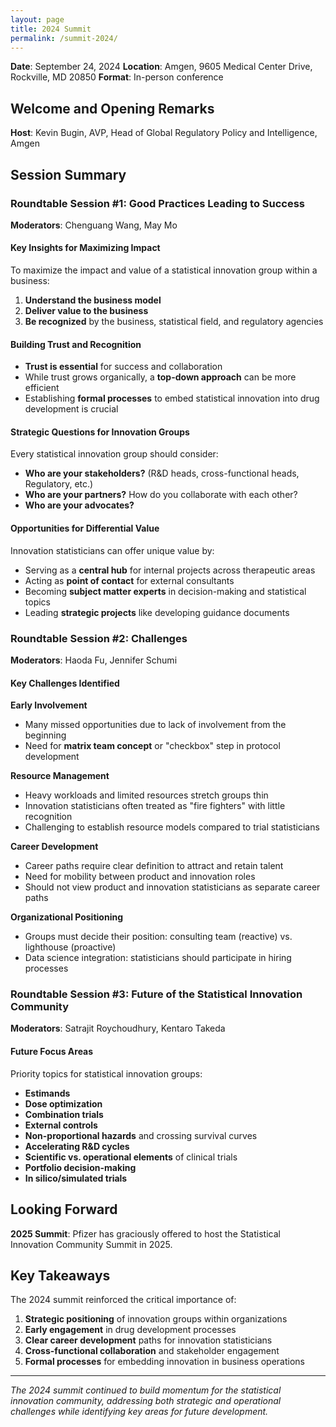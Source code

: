 ```yaml
---
layout: page
title: 2024 Summit
permalink: /summit-2024/
---
```


**Date**: September 24, 2024
**Location**: Amgen, 9605 Medical Center Drive, Rockville, MD 20850
**Format**: In-person conference

## Welcome and Opening Remarks

**Host**: Kevin Bugin, AVP, Head of Global Regulatory Policy and Intelligence, Amgen

## Session Summary

### Roundtable Session #1: Good Practices Leading to Success
**Moderators**: Chenguang Wang, May Mo

#### Key Insights for Maximizing Impact

To maximize the impact and value of a statistical innovation group within a business:

1. **Understand the business model**
2. **Deliver value to the business**
3. **Be recognized** by the business, statistical field, and regulatory agencies

#### Building Trust and Recognition

- **Trust is essential** for success and collaboration
- While trust grows organically, a **top-down approach** can be more efficient
- Establishing **formal processes** to embed statistical innovation into drug development is crucial

#### Strategic Questions for Innovation Groups

Every statistical innovation group should consider:

- **Who are your stakeholders?** (R&D heads, cross-functional heads, Regulatory, etc.)
- **Who are your partners?** How do you collaborate with each other?
- **Who are your advocates?**

#### Opportunities for Differential Value

Innovation statisticians can offer unique value by:

- Serving as a **central hub** for internal projects across therapeutic areas
- Acting as **point of contact** for external consultants
- Becoming **subject matter experts** in decision-making and statistical topics
- Leading **strategic projects** like developing guidance documents

### Roundtable Session #2: Challenges
**Moderators**: Haoda Fu, Jennifer Schumi

#### Key Challenges Identified

**Early Involvement**
- Many missed opportunities due to lack of involvement from the beginning
- Need for **matrix team concept** or "checkbox" step in protocol development

**Resource Management**
- Heavy workloads and limited resources stretch groups thin
- Innovation statisticians often treated as "fire fighters" with little recognition
- Challenging to establish resource models compared to trial statisticians

**Career Development**
- Career paths require clear definition to attract and retain talent
- Need for mobility between product and innovation roles
- Should not view product and innovation statisticians as separate career paths

**Organizational Positioning**
- Groups must decide their position: consulting team (reactive) vs. lighthouse (proactive)
- Data science integration: statisticians should participate in hiring processes

### Roundtable Session #3: Future of the Statistical Innovation Community
**Moderators**: Satrajit Roychoudhury, Kentaro Takeda

#### Future Focus Areas

Priority topics for statistical innovation groups:

- **Estimands**
- **Dose optimization**
- **Combination trials**
- **External controls**
- **Non-proportional hazards** and crossing survival curves
- **Accelerating R&D cycles**
- **Scientific vs. operational elements** of clinical trials
- **Portfolio decision-making**
- **In silico/simulated trials**

## Looking Forward

**2025 Summit**: Pfizer has graciously offered to host the Statistical Innovation Community Summit in 2025.

## Key Takeaways

The 2024 summit reinforced the critical importance of:

1. **Strategic positioning** of innovation groups within organizations
2. **Early engagement** in drug development processes
3. **Clear career development** paths for innovation statisticians
4. **Cross-functional collaboration** and stakeholder engagement
5. **Formal processes** for embedding innovation in business operations

---

*The 2024 summit continued to build momentum for the statistical innovation community, addressing both strategic and operational challenges while identifying key areas for future development.*
